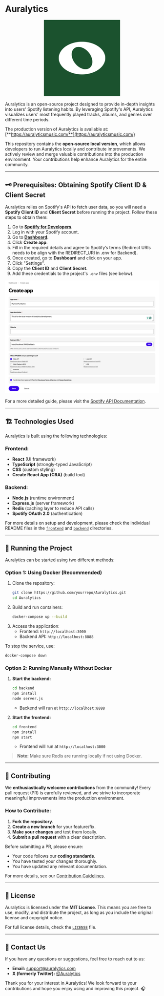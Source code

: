 # Auralytics

<p align="center">
  <img src="assets/logo.png" alt="Auralytics Logo" width="250">
</p>

Auralytics is an open-source project designed to provide in-depth insights into users' Spotify listening habits. By leveraging Spotify's API, Auralytics visualizes users' most frequently played tracks, albums, and genres over different time periods.

The production version of Auralytics is available at:  [**https://auralyticsmusic.com/**](https://auralyticsmusic.com/)

This repository contains the **open-source local version**, which allows developers to run Auralytics locally and contribute improvements. We actively review and merge valuable contributions into the production environment. Your contributions help enhance Auralytics for the entire community.

---

## 🗝️ Prerequisites: Obtaining Spotify Client ID & Client Secret

Auralytics relies on Spotify's API to fetch user data, so you will need a **Spotify Client ID** and **Client Secret** before running the project. Follow these steps to obtain them:

1. Go to [**Spotify for Developers**](https://developer.spotify.com/).
2. Log in with your Spotify account.
3. Go to [**Dashboard**](https://developer.spotify.com/dashboard).
4. Click **Create app**.
5. Fill in the required details and agree to Spotify’s terms (Redirect URIs needs to be align with the REDIRECT_URI in .env for Backend).
6. Once created, go to **Dashboard** and click on your app.
7. Click "Settings".
8. Copy the **Client ID** and **Client Secret**.
9. Add these credentials to the project's `.env` files (see below).

<p align="center">
  <img src="assets/Spotify API Example.png" alt="Spotify API Example" width="800">
</p>

For a more detailed guide, please visit the [Spotify API Documentation](https://developer.spotify.com/documentation/web-api/).

---

## 🏗️ Technologies Used

Auralytics is built using the following technologies:

### **Frontend:**
- **React** (UI framework)
- **TypeScript** (strongly-typed JavaScript)
- **CSS** (custom styling)
- **Create React App (CRA)** (build tool)

### **Backend:**
- **Node.js** (runtime environment)
- **Express.js** (server framework)
- **Redis** (caching layer to reduce API calls)
- **Spotify OAuth 2.0** (authentication)

For more details on setup and development, please check the individual README files in the [`frontend`](./frontend/README.md) and [`backend`](./backend/README.md) directories.

---

## 🚀 Running the Project

Auralytics can be started using two different methods:

### **Option 1: Using Docker (Recommended)**
1. Clone the repository:
   ```sh
   git clone https://github.com/yourrepo/Auralytics.git
   cd Auralytics
   ```
2. Build and run containers:
   ```sh
   docker-compose up --build
   ```
3. Access the application:
   - Frontend: `http://localhost:3000`
   - Backend API: `http://localhost:8888`

To stop the service, use:
```sh
docker-compose down
```

### **Option 2: Running Manually Without Docker**
1. **Start the backend:**
   ```sh
   cd backend
   npm install
   node server.js
   ```
   - Backend will run at `http://localhost:8888`

2. **Start the frontend:**
   ```sh
   cd frontend
   npm install
   npm start
   ```
   - Frontend will run at `http://localhost:3000`

> **Note:** Make sure Redis are running locally if not using Docker.

---

## 🤝 Contributing

We **enthusiastically welcome contributions** from the community! Every pull request (PR) is carefully reviewed, and we strive to incorporate meaningful improvements into the production environment.

### **How to Contribute:**
1. **Fork the repository**.
2. **Create a new branch** for your feature/fix.
3. **Make your changes** and test them locally.
4. **Submit a pull request** with a clear description.

Before submitting a PR, please ensure:
- Your code follows our **coding standards**.
- You have tested your changes thoroughly.
- You have updated any relevant documentation.

For more details, see our [Contribution Guidelines](./CONTRIBUTING.md).

---

## 📜 License

Auralytics is licensed under the **MIT License**. This means you are free to use, modify, and distribute the project, as long as you include the original license and copyright notice.

For full license details, check the [`LICENSE`](./LICENSE) file.

---

## 📩 Contact Us

If you have any questions or suggestions, feel free to reach out to us:

- **Email:** [support@auralytics.com](mailto:support@auralytics.com)
- **X (formerly Twitter):** [@Auralytics](https://x.com/Auralytics)

Thank you for your interest in Auralytics! We look forward to your contributions and hope you enjoy using and improving this project. 🎧
